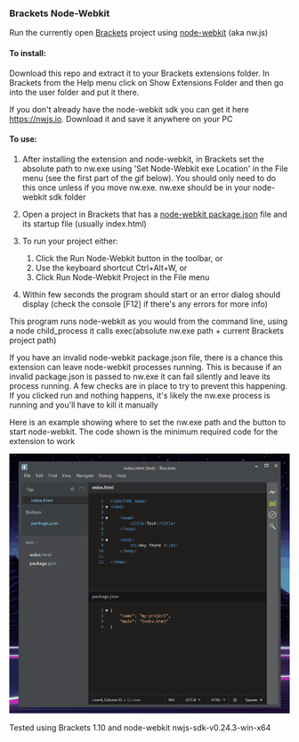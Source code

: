 ### Brackets Node-Webkit

Run the currently open [Brackets](http://brackets.io/) project using [node-webkit](https://github.com/nwjs/nw.js/) (aka nw.js)

#### To install:

Download this repo and extract it to your Brackets extensions folder.  In Brackets from the Help menu click on Show Extensions Folder and then go into the user folder and put it there.

If you don't already have the node-webkit sdk you can get it here https://nwjs.io.  Download it and save it anywhere on your PC 

#### To use:

1. After installing the extension and node-webkit, in Brackets set the absolute path to nw.exe using 'Set Node-Webkit exe Location' in the File menu (see the first part of the gif below).  You should only need to do this once unless if you move nw.exe.  nw.exe should be in your node-webkit sdk folder

2. Open a project in Brackets that has a [node-webkit package.json](http://docs.nwjs.io/en/latest/References/Manifest%20Format/) file and its startup file (usually index.html)

3. To run your project either: 
    1. Click the Run Node-Webkit button in the toolbar, or 
    2. Use the keyboard shortcut Ctrl+Alt+W, or 
    3. Click Run Node-Webkit Project in the File menu

4. Within few seconds the program should start or an error dialog should display (check the console [F12] if there's any errors for more info)

This program runs node-webkit as you would from the command line, using a node child_process it calls exec(absolute nw.exe path + current Brackets project path)

If you have an invalid node-webkit package.json file, there is a chance this extension can leave node-webkit processes running. 
This is because if an invalid package.json is passed to nw.exe it can fail silently and leave its process running.
A few checks are in place to try to prevent this happening.  If you clicked run and nothing happens, it's likely the nw.exe process is running and you'll have to kill it manually

Here is an example showing where to set the nw.exe path and the button to start node-webkit.  The code shown is the minimum required code for the extension to work

![](brackets-node-webkit.gif)

Tested using Brackets 1.10 and node-webkit nwjs-sdk-v0.24.3-win-x64
